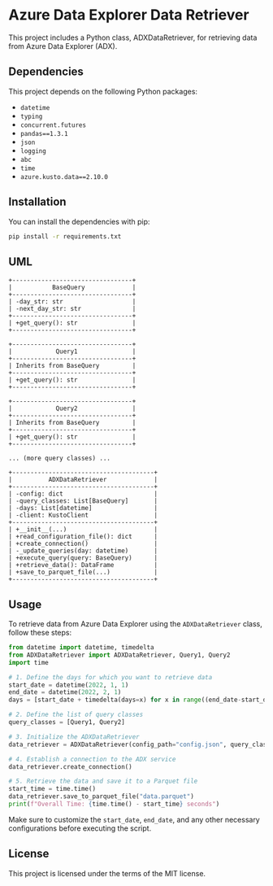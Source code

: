 # Azure Data Explorer Data Retriever

This project includes a Python class, ADXDataRetriever, for retrieving data from Azure Data Explorer (ADX).

## Dependencies

This project depends on the following Python packages:

- `datetime`
- `typing`
- `concurrent.futures`
- `pandas==1.3.1`
- `json`
- `logging`
- `abc`
- `time`
- `azure.kusto.data==2.10.0`

## Installation
You can install the dependencies with pip:

```bash
pip install -r requirements.txt
```


## UML

```plaintext
+---------------------------------+
|           BaseQuery             |
+---------------------------------+
| -day_str: str                   |
| -next_day_str: str              |
+---------------------------------+
| +get_query(): str               |
+---------------------------------+

+---------------------------------+
|            Query1               |
+---------------------------------+
| Inherits from BaseQuery         |
+---------------------------------+
| +get_query(): str               |
+---------------------------------+

+---------------------------------+
|            Query2               |
+---------------------------------+
| Inherits from BaseQuery         |
+---------------------------------+
| +get_query(): str               |
+---------------------------------+

... (more query classes) ...

+---------------------------------------+
|          ADXDataRetriever             |
+---------------------------------------+
| -config: dict                         |
| -query_classes: List[BaseQuery]       |
| -days: List[datetime]                 |
| -client: KustoClient                  |
+---------------------------------------+
| +__init__(...)                        |
| +read_configuration_file(): dict      |
| +create_connection()                  |
| -_update_queries(day: datetime)       |
| +execute_query(query: BaseQuery)      |
| +retrieve_data(): DataFrame           |
| +save_to_parquet_file(...)            |
+---------------------------------------+
```

## Usage

To retrieve data from Azure Data Explorer using the `ADXDataRetriever` class, follow these steps:

```python
from datetime import datetime, timedelta
from ADXDataRetriever import ADXDataRetriever, Query1, Query2
import time

# 1. Define the days for which you want to retrieve data
start_date = datetime(2022, 1, 1)
end_date = datetime(2022, 2, 1)
days = [start_date + timedelta(days=x) for x in range((end_date-start_date).days)]

# 2. Define the list of query classes
query_classes = [Query1, Query2]

# 3. Initialize the ADXDataRetriever
data_retriever = ADXDataRetriever(config_path="config.json", query_classes=query_classes, days=days)

# 4. Establish a connection to the ADX service
data_retriever.create_connection()

# 5. Retrieve the data and save it to a Parquet file
start_time = time.time()
data_retriever.save_to_parquet_file("data.parquet")
print(f"Overall Time: {time.time() - start_time} seconds")
```

Make sure to customize the `start_date`, `end_date`, and any other necessary configurations before executing the script.
## License

This project is licensed under the terms of the MIT license.